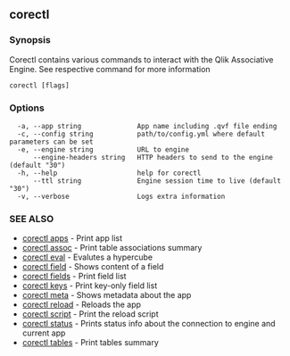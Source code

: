 ## corectl



### Synopsis

Corectl contains various commands to interact with the Qlik Associative Engine. See respective command for more information

```
corectl [flags]
```

### Options

```
  -a, --app string              App name including .qvf file ending
  -c, --config string           path/to/config.yml where default parameters can be set
  -e, --engine string           URL to engine
      --engine-headers string   HTTP headers to send to the engine (default "30")
  -h, --help                    help for corectl
      --ttl string              Engine session time to live (default "30")
  -v, --verbose                 Logs extra information
```

### SEE ALSO

* [corectl apps](corectl_apps.md)	 - Print app list
* [corectl assoc](corectl_assoc.md)	 - Print table associations summary
* [corectl eval](corectl_eval.md)	 - Evalutes a hypercube
* [corectl field](corectl_field.md)	 - Shows content of a field
* [corectl fields](corectl_fields.md)	 - Print field list
* [corectl keys](corectl_keys.md)	 - Print key-only field list
* [corectl meta](corectl_meta.md)	 - Shows metadata about the app
* [corectl reload](corectl_reload.md)	 - Reloads the app
* [corectl script](corectl_script.md)	 - Print the reload script
* [corectl status](corectl_status.md)	 - Prints status info about the connection to engine and current app
* [corectl tables](corectl_tables.md)	 - Print tables summary

